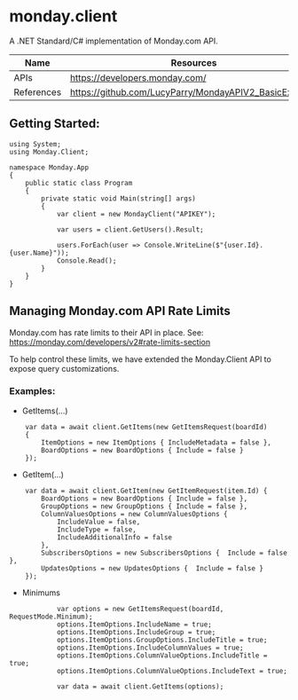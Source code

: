 ﻿# monday.client

A .NET Standard/C# implementation of Monday.com API.

| Name | Resources |
| ------ | ------ |
| APIs | https://developers.monday.com/ |
| References | https://github.com/LucyParry/MondayAPIV2_BasicExample |

## Getting Started:
```
using System;
using Monday.Client;

namespace Monday.App
{
    public static class Program
    {
        private static void Main(string[] args)
        {
            var client = new MondayClient("APIKEY");

            var users = client.GetUsers().Result;

            users.ForEach(user => Console.WriteLine($"{user.Id}. {user.Name}"));
            Console.Read();
        }
    }
}
```

## Managing Monday.com API Rate Limits

Monday.com has rate limits to their API in place.  See: https://monday.com/developers/v2#rate-limits-section

To help control these limits, we have extended the Monday.Client API to expose query customizations.  

### Examples:

* GetItems(...)
```
    var data = await client.GetItems(new GetItemsRequest(boardId)
    {
        ItemOptions = new ItemOptions { IncludeMetadata = false },
        BoardOptions = new BoardOptions { Include = false }
    });
```

* GetItem(...)
```
    var data = await client.GetItem(new GetItemRequest(item.Id) { 
        BoardOptions = new BoardOptions { Include = false },
        GroupOptions = new GroupOptions { Include = false },
        ColumnValuesOptions = new ColumnValuesOptions {
            IncludeValue = false,
            IncludeType = false,
            IncludeAdditionalInfo = false
        },
        SubscribersOptions = new SubscribersOptions {  Include = false },
        UpdatesOptions = new UpdatesOptions {  Include = false }
    });
```

* Minimums
```
            var options = new GetItemsRequest(boardId, RequestMode.Minimum);
            options.ItemOptions.IncludeName = true;
            options.ItemOptions.IncludeGroup = true;
            options.ItemOptions.GroupOptions.IncludeTitle = true;
            options.ItemOptions.IncludeColumnValues = true;
            options.ItemOptions.ColumnValueOptions.IncludeTitle = true;
            options.ItemOptions.ColumnValueOptions.IncludeText = true;

            var data = await client.GetItems(options);
```